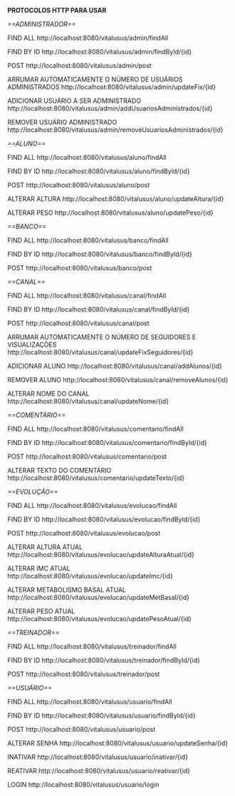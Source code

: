 **PROTOCOLOS HTTP PARA USAR**


*==ADMINISTRADOR==*

FIND ALL
http://localhost:8080/vitalusus/admin/findAll

FIND BY ID 
http://localhost:8080/vitalusus/admin/findById/{id}

POST
http://localhost:8080/vitalusus/admin/post

ARRUMAR AUTOMATICAMENTE O NÚMERO DE USUÁRIOS ADMINISTRADOS
http://localhost:8080/vitalusus/admin/updateFix/{id}

ADICIONAR USUÁRIO A SER ADMINISTRADO
http://localhost:8080/vitalusus/admin/addUsuariosAdministrados/{id}

REMOVER USUÁRIO ADMINISTRADO
http://localhost:8080/vitalusus/admin/removeUsuariosAdministrados/{id}


*==ALUNO==*

FIND ALL
http://localhost:8080/vitalusus/aluno/findAll

FIND BY ID 
http://localhost:8080/vitalusus/aluno/findById/{id}

POST
http://localhost:8080/vitalusus/aluno/post

ALTERAR ALTURA
http://localhost:8080/vitalusus/aluno/updateAltura/{id}

ALTERAR PESO
http://localhost:8080/vitalusus/aluno/updatePeso/{id}


*==BANCO==*

FIND ALL
http://localhost:8080/vitalusus/banco/findAll

FIND BY ID 
http://localhost:8080/vitalusus/banco/findById/{id}

POST
http://localhost:8080/vitalusus/banco/post


*==CANAL==*

FIND ALL
http://localhost:8080/vitalusus/canal/findAll

FIND BY ID 
http://localhost:8080/vitalusus/canal/findById/{id}

POST
http://localhost:8080/vitalusus/canal/post

ARRUMAR AUTOMATICAMENTE O NÚMERO DE SEGUIDORES E VISUALIZAÇÕES
http://localhost:8080/vitalusus/canal/updateFixSeguidores/{id}

ADICIONAR ALUNO
http://localhost:8080/vitalusus/canal/addAlunos/{id}

REMOVER ALUNO
http://localhost:8080/vitalusus/canal/removeAlunos/{id}

ALTERAR NOME DO CANAL
http://localhost:8080/vitalusus/canal/updateNome/{id}


*==COMENTÁRIO==*

FIND ALL
http://localhost:8080/vitalusus/comentario/findAll

FIND BY ID 
http://localhost:8080/vitalusus/comentario/findById/{id}

POST
http://localhost:8080/vitalusus/comentario/post

ALTERAR TEXTO DO COMENTÁRIO
http://localhost:8080/vitalusus/comentario/updateTexto/{id}


*==EVOLUÇÃO==*

FIND ALL
http://localhost:8080/vitalusus/evolucao/findAll

FIND BY ID 
http://localhost:8080/vitalusus/evolucao/findById/{id}

POST
http://localhost:8080/vitalusus/evolucao/post

ALTERAR ALTURA ATUAL
http://localhost:8080/vitalusus/evolucao/updateAlturaAtual/{id}

ALTERAR IMC ATUAL
http://localhost:8080/vitalusus/evolucao/updateImc/{id}

ALTERAR METABOLISMO BASAL ATUAL
http://localhost:8080/vitalusus/evolucao/updateMetBasal/{id}

ALTERAR PESO ATUAL
http://localhost:8080/vitalusus/evolucao/updatePesoAtual/{id}


*==TREINADOR==*

FIND ALL
http://localhost:8080/vitalusus/treinador/findAll

FIND BY ID 
http://localhost:8080/vitalusus/treinador/findById/{id}

POST
http://localhost:8080/vitalusus/treinador/post


*==USUÁRIO==*

FIND ALL
http://localhost:8080/vitalusus/usuario/findAll

FIND BY ID 
http://localhost:8080/vitalusus/usuario/findById/{id}

POST
http://localhost:8080/vitalusus/usuario/post

ALTERAR SENHA
http://localhost:8080/vitalusus/usuario/updateSenha/{id}

INATIVAR
http://localhost:8080/vitalusus/usuario/inativar/{id}

REATIVAR
http://localhost:8080/vitalusus/usuario/reativar/{id}

LOGIN
http://localhost:8080/vitalusus/usuario/login

